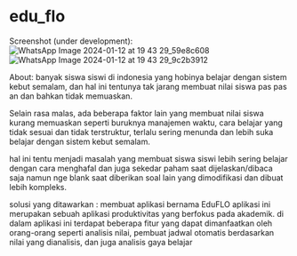 # edu_flo
Screenshot (under development):
![WhatsApp Image 2024-01-12 at 19 43 29_59e8c608](https://github.com/sidqiarasyid/EduFlo/assets/80884710/95bfab31-6de9-4ec1-8eb5-d39d3b63d4ed)
![WhatsApp Image 2024-01-12 at 19 43 29_9c2b3912](https://github.com/sidqiarasyid/EduFlo/assets/80884710/a7847582-de81-4f88-9904-7710709e9853)


About:
banyak siswa siswi di indonesia yang hobinya belajar dengan sistem kebut semalam, dan hal ini tentunya tak jarang membuat nilai siswa pas pas an dan bahkan tidak memuaskan. 

Selain rasa malas, ada beberapa faktor lain yang membuat nilai siswa kurang memuaskan seperti buruknya manajemen waktu, cara belajar yang tidak sesuai dan tidak terstruktur, terlalu sering menunda dan lebih suka belajar dengan sistem kebut semalam.

hal ini tentu menjadi masalah yang membuat siswa siswi lebih sering belajar dengan cara menghafal dan juga sekedar paham saat dijelaskan/dibaca saja namun nge blank saat diberikan soal lain yang dimodifikasi dan dibuat lebih kompleks.

solusi yang ditawarkan :
membuat aplikasi bernama EduFLO
aplikasi ini merupakan sebuah aplikasi produktivitas yang berfokus pada akademik. di dalam aplikasi ini terdapat beberapa fitur yang dapat dimanfaatkan oleh orang-orang seperti analisis nilai, pembuat jadwal otomatis berdasarkan nilai yang dianalisis, dan juga analisis gaya belajar
